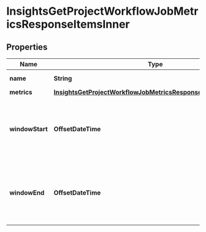 

# InsightsGetProjectWorkflowJobMetricsResponseItemsInner


## Properties

| Name | Type | Description | Notes |
|------------ | ------------- | ------------- | -------------|
|**name** | **String** | The name of the job. |  |
|**metrics** | [**InsightsGetProjectWorkflowJobMetricsResponseItemsInnerMetrics**](InsightsGetProjectWorkflowJobMetricsResponseItemsInnerMetrics.md) |  |  |
|**windowStart** | **OffsetDateTime** | The timestamp of the first build within the requested reporting window. |  |
|**windowEnd** | **OffsetDateTime** | The timestamp of the last build within the requested reporting window. |  |



